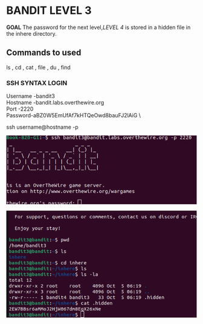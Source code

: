 # BANDIT LEVEL 3

**GOAL**
The password for the next level,*LEVEL 4* is stored in a hidden file in the inhere directory.

## Commands to used

ls , cd , cat , file , du , find

### SSH SYNTAX LOGIN

Username -bandit3 \
Hostname -bandit.labs.overthewire.org\
Port -2220\
Password-aBZ0W5EmUfAf7kHTQeOwd8bauFJ2lAiG \

ssh username@hostname -p

![alt text](image.png)

![alt text](image-1.png)
